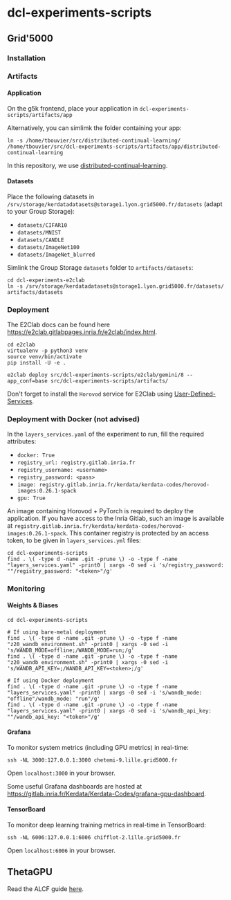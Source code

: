 # dcl-experiments-scripts

## Grid'5000

### Installation



### Artifacts

#### Application

On the g5k frontend, place your application in `dcl-experiments-scripts/artifacts/app`

Alternatively, you can simlimk the folder containing your app:

```console
ln -s /home/tbouvier/src/distributed-continual-learning/ /home/tbouvier/src/dcl-experiments-scripts/artifacts/app/distributed-continual-learning
```

In this repository, we use [distributed-continual-learning](https://gitlab.inria.fr/Kerdata/Kerdata-Codes/distributed-continual-learning).

#### Datasets

Place the following datasets in `/srv/storage/kerdatadatasets@storage1.lyon.grid5000.fr/datasets` (adapt to your Group Storage):

- `datasets/CIFAR10`
- `datasets/MNIST`
- `datasets/CANDLE`
- `datasets/ImageNet100`
- `datasets/ImageNet_blurred`

Simlink the Group Storage `datasets` folder to `artifacts/datasets`:

```console
cd dcl-experiments-e2clab
ln -s /srv/storage/kerdatadatasets@storage1.lyon.grid5000.fr/datasets/ artifacts/datasets
```

### Deployment

The E2Clab docs can be found here https://e2clab.gitlabpages.inria.fr/e2clab/index.html.

```console
cd e2clab
virtualenv -p python3 venv
source venv/bin/activate
pip install -U -e .

e2clab deploy src/dcl-experiments-scripts/e2clab/gemini/8 --app_conf=base src/dcl-experiments-scripts/artifacts/
```

Don't forget to install the `Horovod` service for E2Clab using [User-Defined-Services](https://gitlab.inria.fr/E2Clab/user-defined-services).

<!--
### Bare-metal

In the `layers_services.yaml` of the experiment to run, fill the required attributes:

- `docker: False`
- `g5k_pass: <pass>`
- `g5k_job_id: <id>`

The `g5k_pass` and `g5k_job_id` are needed to mount a group storage from a deployed node. The group storage should contain a Spack installation.
-->

### Deployment with Docker (not advised)

In the `layers_services.yaml` of the experiment to run, fill the required attributes:

- `docker: True`
- `registry_url: registry.gitlab.inria.fr`
- `registry_username: <username>`
- `registry_password: <pass>`
- `image: registry.gitlab.inria.fr/kerdata/kerdata-codes/horovod-images:0.26.1-spack`
- `gpu: True`

An image containing Horovod + PyTorch is required to deploy the application. If you have access to the Inria Gitlab, such an image is available at `registry.gitlab.inria.fr/kerdata/kerdata-codes/horovod-images:0.26.1-spack`. This container registry is protected by an access token, to be given in `layers_services.yml` files:

```console
cd dcl-experiments-scripts
find . \( -type d -name .git -prune \) -o -type f -name "layers_services.yaml" -print0 | xargs -0 sed -i 's/registry_password: ""/registry_password: "<token>"/g'
```

### Monitoring

#### Weights & Biases

```console
cd dcl-experiments-scripts

# If using bare-metal deployment
find . \( -type d -name .git -prune \) -o -type f -name "z20_wandb_environment.sh" -print0 | xargs -0 sed -i 's/WANDB_MODE=offline;/WANDB_MODE=run;/g'
find . \( -type d -name .git -prune \) -o -type f -name "z20_wandb_environment.sh" -print0 | xargs -0 sed -i 's/WANDB_API_KEY=;/WANDB_API_KEY=<token>;/g'

# If using Docker deployment
find . \( -type d -name .git -prune \) -o -type f -name "layers_services.yaml" -print0 | xargs -0 sed -i 's/wandb_mode: "offline"/wandb_mode: "run"/g'
find . \( -type d -name .git -prune \) -o -type f -name "layers_services.yaml" -print0 | xargs -0 sed -i 's/wandb_api_key: ""/wandb_api_key: "<token>"/g'
```

#### Grafana

To monitor system metrics (including GPU metrics) in real-time:

```console
ssh -NL 3000:127.0.0.1:3000 chetemi-9.lille.grid5000.fr
```

Open `localhost:3000` in your browser.

Some useful Grafana dashboards are hosted at https://gitlab.inria.fr/Kerdata/Kerdata-Codes/grafana-gpu-dashboard.

#### TensorBoard

To monitor deep learning training metrics in real-time in TensorBoard:

```console
ssh -NL 6006:127.0.0.1:6006 chifflot-2.lille.grid5000.fr
```

Open `localhost:6006` in your browser.

## ThetaGPU

Read the ALCF guide [here](https://docs.alcf.anl.gov/theta-gpu/queueing-and-running-jobs/job-and-queue-scheduling/).